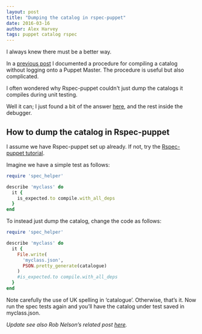 ```yaml
---
layout: post
title: "Dumping the catalog in rspec-puppet"
date: 2016-03-16
author: Alex Harvey
tags: puppet catalog rspec
---
```


I always knew there must be a better way.

In a [previous post](https://alexharv074.github.io/2015/12/31/compiling-a-puppet-catalog-on-a-laptop.html) I documented a procedure for compiling a catalog without logging onto a Puppet Master.  The procedure is useful but also complicated.

I often wondered why Rspec-puppet couldn't just dump the catalogs it compiles during unit testing.

Well it can; I just found a bit of the answer [here](https://groups.google.com/forum/#!topic/puppet-dev/AbXgZEFl3ME), and the rest inside the debugger.

## How to dump the catalog in Rspec-puppet

I assume we have Rspec-puppet set up already.  If not, try the [Rspec-puppet tutorial](http://rspec-puppet.com/tutorial/).

Imagine we have a simple test as follows:

~~~ ruby
require 'spec_helper'

describe 'myclass' do
  it {
    is_expected.to compile.with_all_deps
  }
end
~~~

To instead just dump the catalog, change the code as follows:

~~~ ruby
require 'spec_helper'

describe 'myclass' do
  it {
    File.write(
      'myclass.json',
      PSON.pretty_generate(catalogue)
    )
    #is_expected.to compile.with_all_deps
  }
end
~~~

Note carefully the use of UK spelling in ‘catalogue’.  Otherwise, that’s it. Now run the spec tests again and you’ll have the catalog under test saved in myclass.json.

_Update see also Rob Nelson’s related post [here](https://rnelson0.com/2016/06/14/print-the-rspec-puppet-catalog-courtesy-of-willaerk/)._
